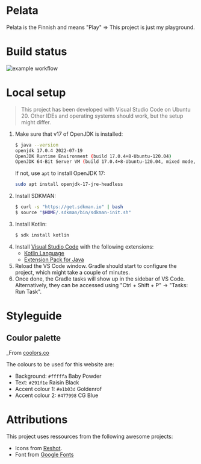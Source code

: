 # Pelata

Pelata is the Finnish and means "Play" => This project is just my playground.


# Build status

![example workflow](https://github.com/stby4/pelata-pace/actions/workflows/gradle.yml/badge.svg)


# Local setup

> This project has been developed with Visual Studio Code on Ubuntu 20. Other IDEs and operating systems should work, but the setup might differ.

1. Make sure that v17 of OpenJDK is installed:
   ```bash
   $ java --version
   openjdk 17.0.4 2022-07-19
   OpenJDK Runtime Environment (build 17.0.4+8-Ubuntu-120.04)
   OpenJDK 64-Bit Server VM (build 17.0.4+8-Ubuntu-120.04, mixed mode, sharing)
   ```
   If not, use `apt` to install OpenJDK 17:
   ```bash
   sudo apt install openjdk-17-jre-headless
   ```
1. Install SDKMAN:
   ```bash
   $ curl -s "https://get.sdkman.io" | bash
   $ source "$HOME/.sdkman/bin/sdkman-init.sh"
   ```
1. Install Kotlin:
   ```bash
   $ sdk install kotlin
   ```
1. Install [Visual Studio Code](https://code.visualstudio.com/) with the following extensions:
   - [Kotlin Language](https://marketplace.visualstudio.com/items?itemName=mathiasfrohlich.Kotlin)
   - [Extension Pack for Java](https://marketplace.visualstudio.com/items?itemName=vscjava.vscode-java-pack)
1. Reload the VS Code window. Gradle should start to configure the project, which might take a couple of minutes.
1. Once done, the Gradle tasks will show up in the sidebar of VS Code. Alternatively, they can be accessed using "Ctrl + Shift + P" -> "Tasks: Run Task".


# Styleguide

## Coulor palette

_From [coolors.co](https://coolors.co/e1b03d-477998-291f1e-fffffa)

The colours to be used for this website are:
- Background: `#fffffa` Baby Powder
- Text: `#291f1e` Raisin Black
- Accent colour 1: `#e1b03d` Goldenrof
- Accent colour 2: `#477998` CG Blue

# Attributions

This project uses ressources from the following awesome projects:
- Icons from [Reshot](https://www.reshot.com/).
- Font from [Google Fonts](https://fonts.google.com/specimen/Carter+One?category=Sans+Serif,Display&preview.text=Pelata&preview.text_type=custom)
